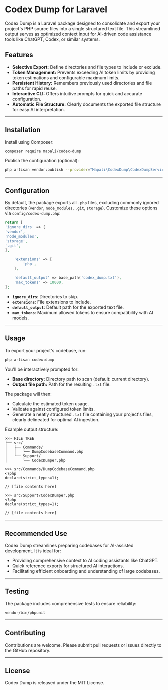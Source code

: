 # Codex Dump for Laravel

Codex Dump is a Laravel package designed to consolidate and export your project's PHP source files into a single structured text file. This streamlined output serves as optimized context input for AI-driven code assistance tools like ChatGPT, Codex, or similar systems.

## Features

- **Selective Export:** Define directories and file types to include or exclude.
- **Token Management:** Prevents exceeding AI token limits by providing token estimations and configurable maximum limits.
- **Persistent History:** Remembers previously used directories and file paths for rapid reuse.
- **Interactive CLI:** Offers intuitive prompts for quick and accurate configuration.
- **Automatic File Structure:** Clearly documents the exported file structure for easy AI interpretation.

---

## Installation

Install using Composer:

```bash
composer require mapali/codex-dump
```

Publish the configuration (optional):

```bash
php artisan vendor:publish --provider="Mapali\CodexDump\CodexDumpServiceProvider" --tag="config"
```

---

## Configuration

By default, the package exports all `.php` files, excluding commonly ignored directories (`vendor`, `node_modules`, `.git`, `storage`). Customize these options via `config/codex-dump.php`:

```php
return [
'ignore_dirs' => [
'vendor',
'node_modules',
'storage',
'.git',
],

    'extensions' => [
        'php',
    ],

    'default_output' => base_path('codex_dump.txt'),
    'max_tokens' => 10000,
];
```

- **`ignore_dirs`**: Directories to skip.
- **`extensions`**: File extensions to include.
- **`default_output`**: Default path for the exported text file.
- **`max_tokens`**: Maximum allowed tokens to ensure compatibility with AI models.

---

## Usage

To export your project's codebase, run:

```bash
php artisan codex:dump
```

You'll be interactively prompted for:

- **Base directory:** Directory path to scan (default: current directory).
- **Output file path:** Path for the resulting `.txt` file.

The package will then:

- Calculate the estimated token usage.
- Validate against configured token limits.
- Generate a neatly structured `.txt` file containing your project's files, clearly delineated for optimal AI ingestion.

Example output structure:

```
>>> FILE TREE
├── src/
│   ├── Commands/
│   │   └── DumpCodebaseCommand.php
│   └── Support/
│       └── CodexDumper.php

>>> src/Commands/DumpCodebaseCommand.php
<?php
declare(strict_types=1);

// [file contents here]

>>> src/Support/CodexDumper.php
<?php
declare(strict_types=1);

// [file contents here]
```

---

## Recommended Use

Codex Dump streamlines preparing codebases for AI-assisted development. It is ideal for:

- Providing comprehensive context to AI coding assistants like ChatGPT.
- Quick reference exports for structured AI interactions.
- Facilitating efficient onboarding and understanding of large codebases.

---

## Testing

The package includes comprehensive tests to ensure reliability:

```bash
vendor/bin/phpunit
```

---

## Contributing

Contributions are welcome. Please submit pull requests or issues directly to the GitHub repository.

---

## License

Codex Dump is released under the MIT License.
